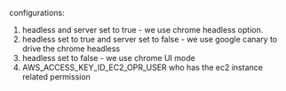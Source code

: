 configurations:
1. headless and server set to true - we use chrome headless option.
2. headless set to true and server set to false - we use google canary to drive the chrome headless
3. headless set to false - we use chrome UI mode
4. AWS_ACCESS_KEY_ID_EC2_OPR_USER who has the ec2 instance related permission